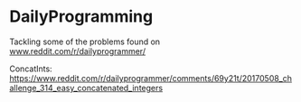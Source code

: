 # DailyProgramming
Tackling some of the problems found on www.reddit.com/r/dailyprogrammer/


ConcatInts:
https://www.reddit.com/r/dailyprogrammer/comments/69y21t/20170508_challenge_314_easy_concatenated_integers

